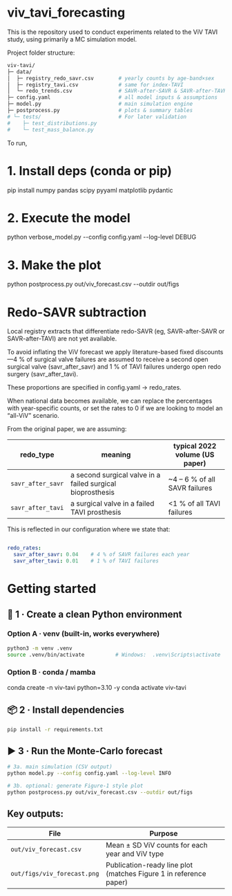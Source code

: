 # viv_tavi_forecasting
This is the repository used to conduct experiments related to the ViV TAVI study, using primarily a MC simulation model.


Project folder structure:
```bash
viv-tavi/
├─ data/
│  ├─ registry_redo_savr.csv        # yearly counts by age-band×sex
│  ├─ registry_tavi.csv             # same for index-TAVI
│  └─ redo_trends.csv               # SAVR-after-SAVR & SAVR-after-TAVR
├─ config.yaml                      # all model inputs & assumptions
├─ model.py                         # main simulation engine
├─ postprocess.py                   # plots & summary tables
# └─ tests/                         # For later validation
#    ├─ test_distributions.py
#    └─ test_mass_balance.py
```


To run,  

# 1. Install deps (conda or pip)
pip install numpy pandas scipy pyyaml matplotlib pydantic

# 2. Execute the model
python verbose_model.py --config config.yaml --log-level DEBUG

# 3. Make the plot
python postprocess.py out/viv_forecast.csv --outdir out/figs




# Redo-SAVR subtraction

Local registry extracts that differentiate redo-SAVR (eg, SAVR-after-SAVR or SAVR-after-TAVI) are not yet available.

To avoid inflating the ViV forecast we apply literature-based fixed discounts—4 % of surgical valve failures are assumed to receive a second open surgical valve (savr_after_savr) and 1 % of TAVI failures undergo open redo surgery (savr_after_tavi).

These proportions are specified in config.yaml → redo_rates. 

When national data becomes available, we can replace the percentages with year-specific counts, or set the rates to 0 if we are looking to model an “all-ViV” scenario.


From the original paper, we are assuming:

| redo\_type        | meaning                                                    | typical 2022 volume (US paper) |
| ----------------- | ---------------------------------------------------------- | ------------------------------ |
| `savr_after_savr` | a second surgical valve in a failed surgical bioprosthesis | \~4 – 6 % of all SAVR failures |
| `savr_after_tavi` | a surgical valve in a failed TAVI prosthesis               | <1 % of all TAVI failures      |




This is reflected in our configuration where we state that:

```yaml

redo_rates:
  savr_after_savr: 0.04    # 4 % of SAVR failures each year
  savr_after_tavi: 0.01    # 1 % of TAVI failures
```




# Getting started

## 🔧 1 · Create a clean Python environment
### Option A · venv (built-in, works everywhere)
```bash
python3 -m venv .venv
source .venv/bin/activate          # Windows:  .venv\Scripts\activate
```
### Option B · conda / mamba
conda create -n viv-tavi python=3.10 -y
conda activate viv-tavi



## 📦 2 · Install dependencies
```bash
pip install -r requirements.txt
```

## ▶️ 3 · Run the Monte-Carlo forecast
```bash
# 3a. main simulation (CSV output)
python model.py --config config.yaml --log-level INFO

# 3b. optional: generate Figure-1 style plot
python postprocess.py out/viv_forecast.csv --outdir out/figs
```


## Key outputs:
| File                        | Purpose                                                           |
| --------------------------- | ----------------------------------------------------------------- |
| `out/viv_forecast.csv`      | Mean ± SD ViV counts for each year and ViV type                   |
| `out/figs/viv_forecast.png` | Publication-ready line plot (matches Figure 1 in reference paper) |
